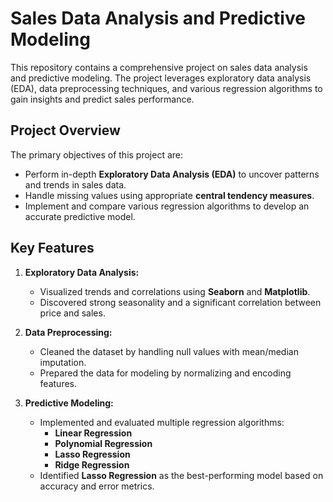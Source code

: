 # Sales Data Analysis and Predictive Modeling

This repository contains a comprehensive project on sales data analysis and predictive modeling. The project leverages exploratory data analysis (EDA), data preprocessing techniques, and various regression algorithms to gain insights and predict sales performance.

## Project Overview

The primary objectives of this project are:
- Perform in-depth **Exploratory Data Analysis (EDA)** to uncover patterns and trends in sales data.
- Handle missing values using appropriate **central tendency measures**.
- Implement and compare various regression algorithms to develop an accurate predictive model.

## Key Features

1. **Exploratory Data Analysis:**
   - Visualized trends and correlations using **Seaborn** and **Matplotlib**.
   - Discovered strong seasonality and a significant correlation between price and sales.

2. **Data Preprocessing:**
   - Cleaned the dataset by handling null values with mean/median imputation.
   - Prepared the data for modeling by normalizing and encoding features.

3. **Predictive Modeling:**
   - Implemented and evaluated multiple regression algorithms:
     - **Linear Regression**
     - **Polynomial Regression**
     - **Lasso Regression**
     - **Ridge Regression**
   - Identified **Lasso Regression** as the best-performing model based on accuracy and error metrics.
